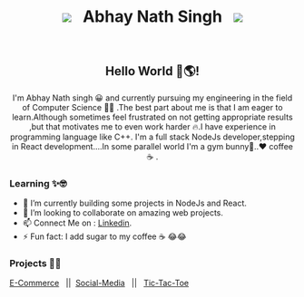 <h1 align="center"><a href="https://www.linkedin.com/in/abhay-nath-singh-0404971a4/"></a><img src="https://img.shields.io/badge/-Abhay Nath Singh-blue?style=flat-square&logo=Linkedin&logoColor=white&link=https://www.linkedin.com/in/abhay-nath-singh-0404971a4/"/> &nbsp;&nbsp;Abhay Nath Singh &nbsp;&nbsp;<a href="mailto:pb10859@gmail.com"></a><img src="https://img.shields.io/badge/-nathabhay249@gmail.com-c14438?style=flat-square&logo=Gmail&logoColor=white&link=mailto:nathabhay249@gmail.com"/></h1>

</br>
<h2 align="center">  Hello World 👋🌎! </h2>

<p align="center">
I'm Abhay Nath singh 😀 and currently pursuing my engineering in the field of Computer Science 👨‍💻 .The best part about me is that I am eager to learn.Although sometimes feel frustrated on not getting appropriate results ,but that motivates me to even work harder 🔥.I have experience in programming language like C++. I'm a full stack NodeJs developer,stepping in React development....In some parallel world I'm a gym bunny💪..❤ coffee ☕ .  
</p>


### Learning ✨🤓
- 🌱 I’m currently building some projects in NodeJs and React.
- 👯 I’m looking to collaborate on amazing web projects. 
- 📫 Connect Me on : [Linkedin](https://www.linkedin.com/in/abhay-nath-singh-0404971a4/).
- ⚡ Fun fact: I add sugar to my coffee ☕ 😂😂

### Projects 👨‍💻
[E-Commerce](https://github.com/Abhaysingh4/E-commerce) &nbsp;&nbsp;||&nbsp;&nbsp;[Social-Media](https://github.com/Abhaysingh4/Social_Media_Application) &nbsp;&nbsp;||&nbsp;&nbsp; [Tic-Tac-Toe](https://github.com/Abhaysingh4/Tic-Tac-Toe) &nbsp;&nbsp;

